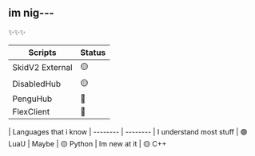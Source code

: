 ## im nig---

✨✨✨

| Scripts | Status 
| -------- | -------- 
| SkidV2 External    | 🟡   
| DisabledHub | 🟡
| PenguHub  | 🔴
| FlexClient | 🔴

| Languages that i know 
| -------- | -------- 
| I understand most stuff | 🟢 LuaU 
| Maybe | 🟡 Python 
| Im new at it | 🟡 C++ 
